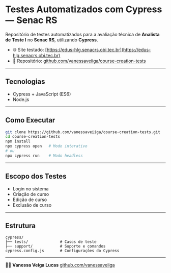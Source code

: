 # Testes Automatizados com Cypress — Senac RS

Repositório de testes automatizados para a avaliação técnica de **Analista de Teste I** no **Senac RS**, utilizando **Cypress**.

* 🌐 Site testado: [https://edus-hlg.senacrs.obi.tec.br](https://edus-hlg.senacrs.obi.tec.br)
* 📁 Repositório: [github.com/vanessaveiiga/course-creation-tests](https://github.com/vanessaveiiga/course-creation-tests)

---

## Tecnologias

* Cypress + JavaScript (ES6)
* Node.js

---

## Como Executar

```bash
git clone https://github.com/vanessaveiiga/course-creation-tests.git
cd course-creation-tests
npm install
npx cypress open   # Modo interativo
# ou
npx cypress run    # Modo headless
```

---

## Escopo dos Testes

* Login no sistema
* Criação de curso
* Edição de curso
* Exclusão de curso

---

## Estrutura

```
cypress/
├── tests/              # Casos de teste
├── support/            # Suporte e comandos
cypress.config.js       # Configurações do Cypress
```

---

👩‍💻 **Vanessa Veiga Lucas**
[github.com/vanessaveiiga](https://github.com/vanessaveiiga)
